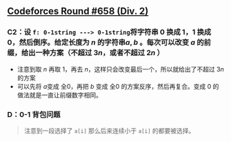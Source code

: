## [Codeforces Round #658 (Div. 2)](https://codeforces.com/contest/1382)

### C2：设 `f: 0-1string ---> 0-1string`将字符串 0 换成 1，1 换成 0，然后倒序。给定长度为 $n$ 的字符串$a, b$ 。每次可以改变 $a$ 的前缀，给出一种方案（不超过 $3n$，或者不超过 $2n$ ）

- 注意到取 $n$ 再取 $1$，再去 $n$，这样只会改变最后一个，所以就给出了不超过 $3n$ 的方案
- 可以先将 $a$变成 全$0$，再把 $b$ 变成 全$0$ 的方案反序，然后再复合。变成 $0$ 的做法就是一直让前缀数字相同。


### D：0-1 背包问题

> 注意到一段选择了 `a[i]` 那么后来连续小于 `a[i]` 的都要被选择。
